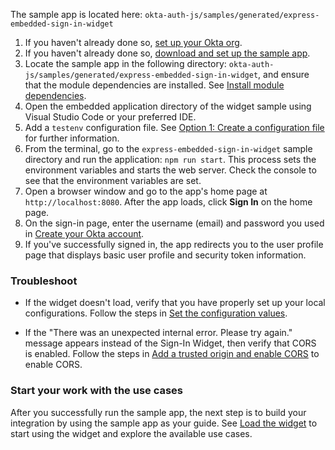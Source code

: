 The sample app is located here: `okta-auth-js/samples/generated/express-embedded-sign-in-widget`

1. If you haven't already done so, [set up your Okta org](/docs/guides/set-up-org/#set-up-your-okta-org-for-a-password-factor-only-use-case).
1. If you haven't already done so, [download and set up the sample app](/docs/guides/oie-embedded-common-download-setup-app/nodejs/main/).
1. Locate the sample app in the following directory:
`okta-auth-js/samples/generated/express-embedded-sign-in-widget`, and ensure that the module dependencies are installed. See [Install module dependencies](/docs/guides/oie-embedded-common-download-setup-app/nodejs/main/#install-module-dependencies).
1. Open the embedded application directory of the widget sample using Visual Studio Code or your preferred IDE.
1. Add a `testenv` configuration file. See [Option 1: Create a configuration file](/docs/guides/oie-embedded-common-download-setup-app/nodejs/main/#option-1-create-a-configuration-file) for further information.
1. From the terminal, go to the `express-embedded-sign-in-widget` sample directory and run the application: `npm run start`. This process sets the environment variables and starts the web server. Check the console to see that the environment variables are set.
1. Open a browser window and go to the app's home page at `http://localhost:8080`. After the app loads, click **Sign In** on the home page.
1. On the sign-in page, enter the username (email) and password you used in [Create your Okta account](/docs/guides/set-up-org/#create-your-okta-account).
1. If you've successfully signed in, the app redirects you to the user profile page that displays basic user profile and security token information.

### Troubleshoot

* If the widget doesn't load, verify that you have properly set up your local configurations. Follow the steps in [Set the configuration values](/docs/guides/oie-embedded-common-download-setup-app/nodejs/main/#set-the-configuration-values).

* If the "There was an unexpected internal error. Please try again." message appears instead of the Sign-In Widget, then verify that CORS is enabled. Follow the steps in [Add a trusted origin and enable CORS](/docs/guides/oie-embedded-common-org-setup/nodejs/main/#add-a-trusted-origin-and-enable-cors) to enable CORS.

### Start your work with the use cases

After you successfully run the sample app, the next step is to build your integration by using the sample app as your guide. See [Load the widget](/docs/guides/oie-embedded-widget-use-case-load/nodejs/main/) to start using the widget and explore the available use cases.
